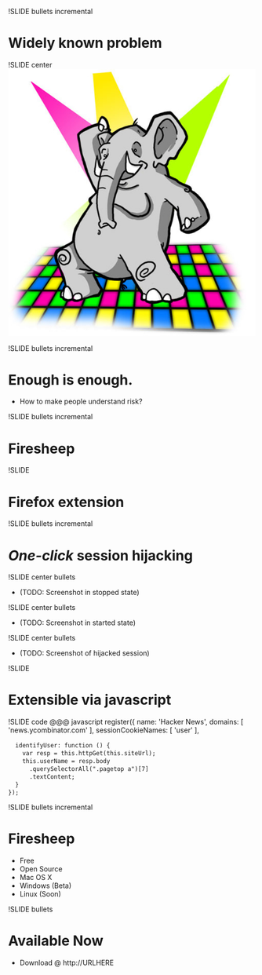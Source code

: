 !SLIDE bullets incremental
# Widely known problem

!SLIDE center
![Elephant in the room](elephant_rave.jpg)

!SLIDE bullets incremental
# Enough is enough.
* How to make people understand risk?

!SLIDE bullets incremental
# Firesheep

!SLIDE
# Firefox extension

!SLIDE bullets incremental
# *One-click* session hijacking

!SLIDE center bullets
* (TODO: Screenshot in stopped state)

!SLIDE center bullets
* (TODO: Screenshot in started state)

!SLIDE center bullets
* (TODO: Screenshot of hijacked session)

!SLIDE
# Extensible via javascript

!SLIDE code
    @@@ javascript
    register({
      name: 'Hacker News',
      domains: [ 'news.ycombinator.com' ],
      sessionCookieNames: [ 'user' ],

      identifyUser: function () {
        var resp = this.httpGet(this.siteUrl);
        this.userName = resp.body
          .querySelectorAll(".pagetop a")[7]
          .textContent;
      }
    });
    
!SLIDE bullets incremental
# Firesheep
* Free
* Open Source 
* Mac OS X
* Windows (Beta)
* Linux (Soon)

!SLIDE bullets
# Available Now
* Download @ http://URLHERE
